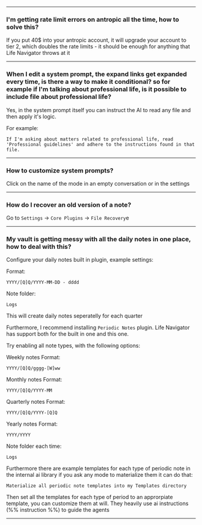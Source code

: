 

---

### **I'm getting rate limit errors on antropic all the time, how to solve this?**

If you put 40$ into your antropic account, it will upgrade your account to tier 2, which doubles the rate limits - it should be enough for anything that Life Navigator throws at it

---

### **When I edit a system prompt, the expand links get expanded every time, is there a way to make it conditional? so for example if I'm talking about professional life, is it possible to include file about professional life?**

Yes, in the system prompt itself you can instruct the AI to read any file and then apply it's logic.

For example:

```
If I'm asking about matters related to professional life, read 'Professional guidelines' and adhere to the instructions found in that file.
```

---

### **How to customize system prompts?**

Click on the name of the mode in an empty conversation or in the settings

---

### **How do I recover an old version of a note?**

Go to `Settings` -> `Core Plugins` -> `File Recovery`e

---

### **My vault is getting messy with all the daily notes in one place, how to deal with this?**

Configure your daily notes built in plugin, example settings:

Format: 
```
YYYY/[Q]Q/YYYY-MM-DD - dddd
```

Note folder:
```
Logs
```

This will create daily notes seperatelly for each quarter

Furthermore, I recommend installing `Periodic Notes` plugin. Life Navigator has support both for the built in one and this one.

Try enabling all note types, with the following options:

Weekly notes Format: 
```
YYYY/[Q]Q/gggg-[W]ww
```
Monthly notes Format:
```
YYYY/[Q]Q/YYYY-MM
```
Quarterly notes Format:
```
YYYY/[Q]Q/YYYY-[Q]Q
```

Yearly notes Format:
```
YYYY/YYYY
```

Note folder each time:
```
Logs
```

Furthermore there are example templates for each type of periodic note in the internal ai library if you ask any mode to materialize them it can do that:

```
Materialize all periodic note templates into my Templates directory
```

Then set all the templates for each type of period to an approrpiate template, you can customize them at will. They heavily use ai instructions (%% instruction %%) to guide the agents

---
